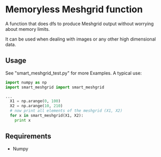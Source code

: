 # Memoryless Meshgrid function

A function that does dfs to produce Meshgrid output without
worrying about memory limits.

It can be used when dealing with images or any other high dimensional data.

## Usage

See "smart_meshgrid_test.py" for more Examples.
A typical use:

```python
import numpy as np
import smart_meshgrid import smart_meshgrid

...
  X1 = np.arange(0, 100)
  X2 = np.arange(10, 210)
  # now print all elements of the meshgrid (X1, X2)
  for x in smart_meshgrid(X1, X2):
    print x
```

## Requirements

- Numpy